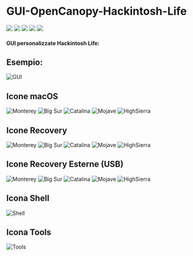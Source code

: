 # GUI-OpenCanopy-Hackintosh-Life
[![](https://img.shields.io/badge/Gitter%20HL%20Community-Chat-informational?style=flat&logo=gitter&logoColor=white&color=ed1965)](https://gitter.im/Hackintosh-Life-IT/community)
[![](https://img.shields.io/badge/Repository-SASATech-informational?style=flat&logo=apple&logoColor=white&color=9debeb)](https://github.com/SASA-Tech?tab=repositories)
[![](https://img.shields.io/badge/Telegram-HackintoshLifeIT-informational?style=flat&logo=telegram&logoColor=white&color=5fb659)](https://t.me/HackintoshLife_it)
[![](https://img.shields.io/badge/Facebook-HackintoshLifeIT-informational?style=flat&logo=facebook&logoColor=white&color=3a4dc9)](https://www.facebook.com/hackintoshlife/)
[![](https://img.shields.io/badge/Instagram-HackintoshLifeIT-informational?style=flat&logo=instagram&logoColor=white&color=8a178a)](https://www.instagram.com/hackintoshlife.it_official/)

#### GUI personalizzate Hackintosh Life:

## Esempio:
![GUI](./Icone/GUI.png)

## Icone macOS
![Monterey](./Icone/Apple12.png)
![Big Sur](./Icone/Apple11.png)
![Catalina](./Icone/Apple10_15.png)
![Mojave](./Icone/Apple10_14.png)
![HighSierra](./Icone/Apple10_13.png)

## Icone Recovery
![Monterey](./Icone/AppleRecv12.png)
![Big Sur](./Icone/AppleRecv11.png)
![Catalina](./Icone/AppleRecv10_15.png)
![Mojave](./Icone/AppleRecv10_14.png)
![HighSierra](./Icone/AppleRecv10_13.png)

## Icone Recovery Esterne (USB)

![Monterey](./Icone/ExtAppleRecv12.png)
![Big Sur](./Icone/ExtAppleRecv11.png)
![Catalina](./Icone/ExtAppleRecv10_15.png)
![Mojave](./Icone/ExtAppleRecv10_14.png)
![HighSierra](./Icone/ExtAppleRecv10_13.png)

## Icona Shell
![Shell](./Icone/Shell.png)

## Icona Tools
![Tools](./Icone/Tools.png)
